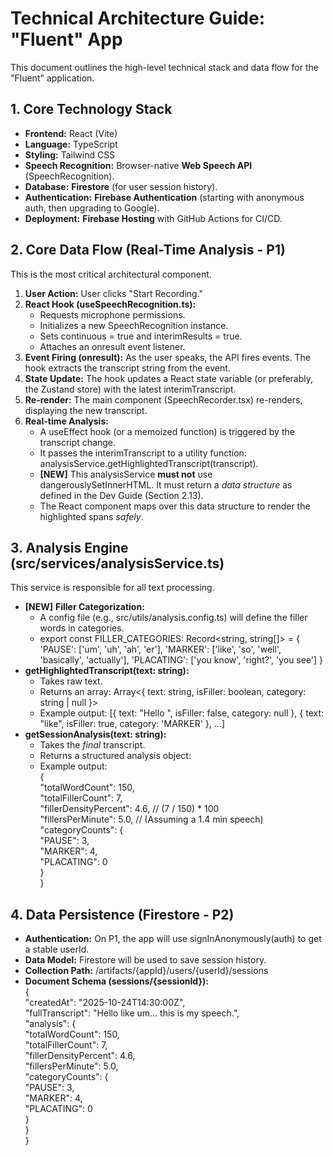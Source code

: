 # **Technical Architecture Guide: "Fluent" App**

This document outlines the high-level technical stack and data flow for the "Fluent" application.

## **1\. Core Technology Stack**

* **Frontend:** React (Vite)  
* **Language:** TypeScript  
* **Styling:** Tailwind CSS  
* **Speech Recognition:** Browser-native **Web Speech API** (SpeechRecognition).  
* **Database:** **Firestore** (for user session history).  
* **Authentication:** **Firebase Authentication** (starting with anonymous auth, then upgrading to Google).  
* **Deployment:** **Firebase Hosting** with GitHub Actions for CI/CD.

## **2\. Core Data Flow (Real-Time Analysis \- P1)**

This is the most critical architectural component.

1. **User Action:** User clicks "Start Recording."  
2. **React Hook (useSpeechRecognition.ts):**  
   * Requests microphone permissions.  
   * Initializes a new SpeechRecognition instance.  
   * Sets continuous \= true and interimResults \= true.  
   * Attaches an onresult event listener.  
3. **Event Firing (onresult):** As the user speaks, the API fires events. The hook extracts the transcript string from the event.  
4. **State Update:** The hook updates a React state variable (or preferably, the Zustand store) with the latest interimTranscript.  
5. **Re-render:** The main component (SpeechRecorder.tsx) re-renders, displaying the new transcript.  
6. **Real-time Analysis:**  
   * A useEffect hook (or a memoized function) is triggered by the transcript change.  
   * It passes the interimTranscript to a utility function: analysisService.getHighlightedTranscript(transcript).  
   * **\[NEW\]** This analysisService **must not** use dangerouslySetInnerHTML. It must return a *data structure* as defined in the Dev Guide (Section 2.13).  
   * The React component maps over this data structure to render the highlighted spans *safely*.

## **3\. Analysis Engine (src/services/analysisService.ts)**

This service is responsible for all text processing.

* **\[NEW\]** **Filler Categorization:**  
  * A config file (e.g., src/utils/analysis.config.ts) will define the filler words in categories.  
  * export const FILLER\_CATEGORIES: Record\<string, string\[\]\> \= { 'PAUSE': \['um', 'uh', 'ah', 'er'\], 'MARKER': \['like', 'so', 'well', 'basically', 'actually'\], 'PLACATING': \['you know', 'right?', 'you see'\] }  
* **getHighlightedTranscript(text: string):**  
  * Takes raw text.  
  * Returns an array: Array\<{ text: string, isFiller: boolean, category: string | null }\>  
  * Example output: \[{ text: "Hello ", isFiller: false, category: null }, { text: "like", isFiller: true, category: 'MARKER' }, ...\]  
* **getSessionAnalysis(text: string):**  
  * Takes the *final* transcript.  
  * Returns a structured analysis object:  
  * Example output:  
    {  
      "totalWordCount": 150,  
      "totalFillerCount": 7,  
      "fillerDensityPercent": 4.6, // (7 / 150\) \* 100  
      "fillersPerMinute": 5.0, // (Assuming a 1.4 min speech)  
      "categoryCounts": {  
        "PAUSE": 3,  
        "MARKER": 4,  
        "PLACATING": 0  
      }  
    }

## **4\. Data Persistence (Firestore \- P2)**

* **Authentication:** On P1, the app will use signInAnonymously(auth) to get a stable userId.  
* **Data Model:** Firestore will be used to save session history.  
* **Collection Path:** /artifacts/{appId}/users/{userId}/sessions  
* **Document Schema (sessions/{sessionId}):**  
  {  
    "createdAt": "2025-10-24T14:30:00Z",  
    "fullTranscript": "Hello like um... this is my speech.",  
    "analysis": {  
      "totalWordCount": 150,  
      "totalFillerCount": 7,  
      "fillerDensityPercent": 4.6,  
      "fillersPerMinute": 5.0,  
      "categoryCounts": {  
        "PAUSE": 3,  
        "MARKER": 4,  
        "PLACATING": 0  
      }  
    }  
  }  
